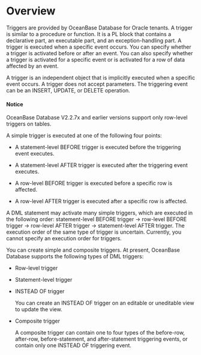 # Overview

Triggers are provided by OceanBase Database for Oracle tenants. A trigger is similar to a procedure or function. It is a PL block that contains a declarative part, an executable part, and an exception-handling part. A trigger is executed when a specific event occurs. You can specify whether a trigger is activated before or after an event. You can also specify whether a trigger is activated for a specific event or is activated for a row of data affected by an event.

A trigger is an independent object that is implicitly executed when a specific event occurs. A trigger does not accept parameters. The triggering event can be an INSERT, UPDATE, or DELETE operation.

<main id="notice" type='notice'>
<h4>Notice</h4>
<p>OceanBase Database V2.2.7x and earlier versions support only row-level triggers on tables. </p>
</main>

A simple trigger is executed at one of the following four points:

* A statement-level BEFORE trigger is executed before the triggering event executes.

* A statement-level AFTER trigger is executed after the triggering event executes.

* A row-level BEFORE trigger is executed before a specific row is affected.

* A row-level AFTER trigger is executed after a specific row is affected.

A DML statement may activate many simple triggers, which are executed in the following order: statement-level BEFORE trigger -> row-level BEFORE trigger -> row-level AFTER trigger -> statement-level AFTER trigger. The execution order of the same type of trigger is uncertain. Currently, you cannot specify an execution order for triggers.

You can create simple and composite triggers. At present, OceanBase Database supports the following types of DML triggers:

* Row-level trigger

* Statement-level trigger

* INSTEAD OF trigger

   You can create an INSTEAD OF trigger on an editable or uneditable view to update the view.

* Composite trigger

   A composite trigger can contain one to four types of the before-row, after-row, before-statement, and after-statement triggering events, or contain only one INSTEAD OF triggering event.
